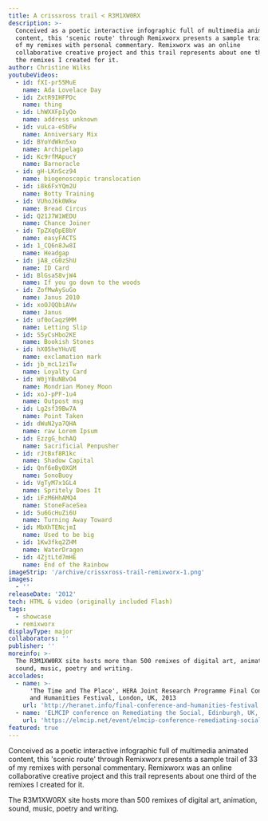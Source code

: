 ```yaml
---
title: A crissxross trail < R3M1XW0RX
description: >-
  Conceived as a poetic interactive infographic full of multimedia animated
  content, this 'scenic route' through Remixworx presents a sample trail of 33
  of my remixes with personal commentary. Remixworx was an online
  collaborative creative project and this trail represents about one third of
  the remixes I created for it.
author: Christine Wilks
youtubeVideos:
  - id: fXI-pr55MuE
    name: Ada Lovelace Day
  - id: ZxtR9IHFPDc
    name: thing
  - id: LhWXXFpIyQo
    name: address unknown
  - id: vuLca-eSbFw
    name: Anniversary Mix
  - id: BYoYdWkn5xo
    name: Archipelago
  - id: Kc9rfMApucY
    name: Barnoracle
  - id: gH-LKnScz94
    name: biogenoscopic translocation
  - id: i8k6FxYQm2U
    name: Botty Training
  - id: VUhoJ6k0Wkw
    name: Bread Circus
  - id: Q21J7W1WEDU
    name: Chance Joiner
  - id: TpZXqOpE8bY
    name: easyFACTS
  - id: 1_CQ6n8Jw8I
    name: Headgap
  - id: jA8_cG0zShU
    name: ID Card
  - id: BlGsa58vjW4
    name: If you go down to the woods
  - id: ZofMwAySuGo
    name: Janus 2010
  - id: xoOJQQbiAVw
    name: Janus
  - id: uf0oCaqz9MM
    name: Letting Slip
  - id: S5yCsHbo2KE
    name: Bookish Stones
  - id: hX05heYHuVE
    name: exclamation mark
  - id: jb_mcL1ziTw
    name: Loyalty Card
  - id: W0jYBuNBvO4
    name: Mondrian Money Moon
  - id: xoJ-pPF-1u4
    name: Outpost msg
  - id: Lg2sf39Bw7A
    name: Point Taken
  - id: dWuN2ya7QHA
    name: raw Lorem Ipsum
  - id: EzzgG_hchAQ
    name: Sacrificial Penpusher
  - id: rJtBxf8R1kc
    name: Shadow Capital
  - id: Qnf6eBy0XGM
    name: SonoBuoy
  - id: VgTyM7x1GL4
    name: Spritely Does It
  - id: iFzM6HhAMQ4
    name: StoneFaceSea
  - id: 5u6GcHuZi6U
    name: Turning Away Toward
  - id: MbXhTENcjmI
    name: Used to be big
  - id: 1Kw3fkq2ZHM
    name: WaterDragon
  - id: 4ZjtLtd7mHE
    name: End of the Rainbow
imageStrip: '/archive/crissxross-trail-remixworx-1.png'
images:
  - ''
releaseDate: '2012'
tech: HTML & video (originally included Flash)
tags:
  - showcase
  - remixworx
displayType: major
collaborators: ''
publisher: ''
moreinfo: >-
  The R3M1XW0RX site hosts more than 500 remixes of digital art, animation,
  sound, music, poetry and writing.
accolades:
  - name: >-
      'The Time and The Place', HERA Joint Research Programme Final Conference
      and Humanities Festival, London, UK, 2013
    url: 'http://heranet.info/final-conference-and-humanities-festival'
  - name: 'ELMCIP conference on Remediating the Social, Edinburgh, UK, 2012'
    url: 'https://elmcip.net/event/elmcip-conference-remediating-social'
featured: true
---
```




Conceived as a poetic interactive infographic full of multimedia animated content, this 'scenic route' through Remixworx presents a sample trail of 33 of my remixes with personal commentary. Remixworx was an online collaborative creative project and this trail represents about one third of the remixes I created for it.

The R3M1XW0RX site hosts more than 500 remixes of digital art, animation, sound, music, poetry and writing.
